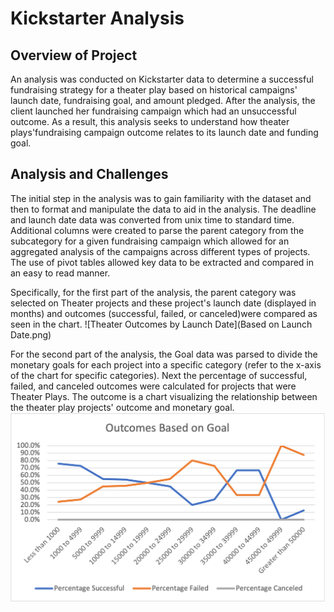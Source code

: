 # Kickstarter Analysis
## Overview of Project 
An analysis was conducted on Kickstarter data to determine a successful fundraising strategy for a theater play based on historical campaigns' launch date, fundraising goal, and amount pledged.   After the analysis, the client launched her fundraising campaign which had an unsuccessful outcome.  As a result, this analysis seeks to understand how theater plays'fundraising campaign outcome relates to its launch date and funding goal.
## Analysis and Challenges
The initial step in the analysis was to gain familiarity with the dataset and then to format and manipulate the data to aid in the analysis. The deadline and launch date data was converted from unix time to standard time.  Additional columns were created to parse the parent category from the subcategory for a given fundraising campaign which allowed for an aggregated analysis of the campaigns across different types of projects. The use of pivot tables allowed key data to be extracted and compared in an easy to read manner.  

Specifically, for the first part of the analysis, the parent category was selected on Theater projects and these project's launch date (displayed in months) and outcomes (successful, failed, or canceled)were compared as seen in the chart.
![Theater Outcomes by Launch Date](Based on Launch Date.png)

For the second part of the analysis, the Goal data was parsed to divide the monetary goals for each project into a specific category  (refer to the x-axis of the chart for specific categories).  Next the percentage of successful, failed, and canceled outcomes were calculated for projects that were Theater Plays.  The outcome is a chart visualizing the relationship between the theater play projects' outcome and monetary goal.
![Outcomes Based on Goals](Outcomes_vs_Goals.png)


